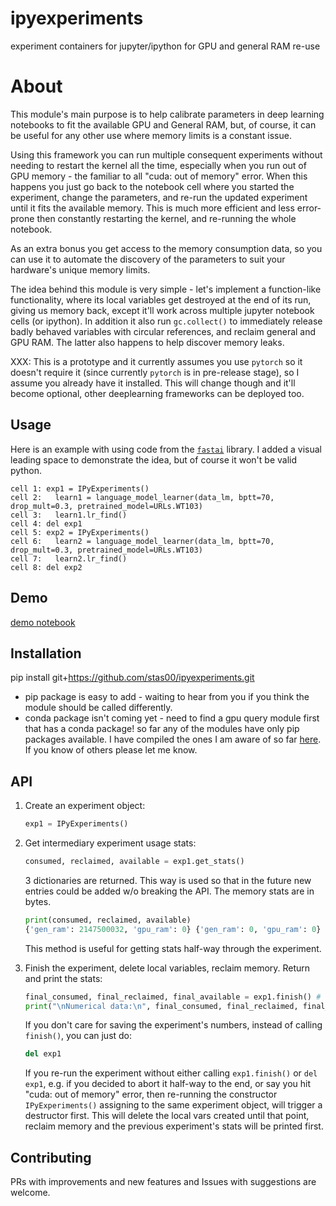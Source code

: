 # ipyexperiments
experiment containers for jupyter/ipython for GPU and general RAM re-use

# About

This module's main purpose is to help calibrate parameters in deep learning notebooks to fit the available GPU and General RAM, but, of course, it can be useful for any other use where memory limits is a constant issue.

Using this framework you can run multiple consequent experiments without needing to restart the kernel all the time, especially when you run out of GPU memory - the familiar to all "cuda: out of memory" error. When this happens you just go back to the notebook cell where you started the experiment, change the parameters, and re-run the updated experiment until it fits the available memory. This is much more efficient and less error-prone then constantly restarting the kernel, and re-running the whole notebook.

As an extra bonus you get access to the memory consumption data, so you can use it to automate the discovery of the parameters to suit your hardware's unique memory limits.

The idea behind this module is very simple - let's implement a function-like functionality, where its local variables get destroyed at the end of its run, giving us memory back, except it'll work across multiple jupyter notebook cells (or ipython). In addition it also run `gc.collect()` to immediately release badly behaved variables with circular references, and reclaim general and GPU RAM. The latter also happens to help discover memory leaks.

XXX: This is a prototype and it currently assumes you use `pytorch` so it doesn't require it (since currently `pytorch` is in pre-release stage), so I assume you already have it installed. This will change though and it'll become optional, other deeplearning frameworks can be deployed too.

## Usage

Here is an example with using code from the [`fastai`](https://github.com/fastai/fastai) library. I added a visual leading space to demonstrate the idea, but of course it won't be valid python.

```
cell 1: exp1 = IPyExperiments()
cell 2:   learn1 = language_model_learner(data_lm, bptt=70, drop_mult=0.3, pretrained_model=URLs.WT103)
cell 3:   learn1.lr_find()
cell 4: del exp1
cell 5: exp2 = IPyExperiments()
cell 6:   learn2 = language_model_learner(data_lm, bptt=70, drop_mult=0.3, pretrained_model=URLs.WT103)
cell 7:   learn2.lr_find()
cell 8: del exp2
```

## Demo
[demo notebook](https://github.com/stas00/ipyexperiments/blob/master/demo.ipynb)

## Installation
pip install git+https://github.com/stas00/ipyexperiments.git

* pip package is easy to add - waiting to hear from you if you think the module should be called differently.
* conda package isn't coming yet - need to find a gpu query module first that has a conda package! so far any of the modules have only pip packages available. I have compiled the ones I am aware of so far [here](https://docs.fast.ai/dev/gpu.html#accessing-nvidia-gpu-info-programmatically). If you know of others please let me know.

## API

1. Create an experiment object:
   ```python
   exp1 = IPyExperiments()
   ```

2. Get intermediary experiment usage stats:
   ```python
   consumed, reclaimed, available = exp1.get_stats()
   ```
   3 dictionaries are returned. This way is used so that in the future new entries could be added w/o breaking the API. The memory stats are in bytes.

   ```python
   print(consumed, reclaimed, available)
   {'gen_ram': 2147500032, 'gpu_ram': 0} {'gen_ram': 0, 'gpu_ram': 0} {'gen_ram': 9921957888, 'gpu_ram': 7487881216}
   ```
   This method is useful for getting stats half-way through the experiment.

3. Finish the experiment, delete local variables, reclaim memory. Return and print the stats:
   ```python
   final_consumed, final_reclaimed, final_available = exp1.finish() # finish experiment
   print("\nNumerical data:\n", final_consumed, final_reclaimed, final_available)
   ```

   If you don't care for saving the experiment's numbers, instead of calling `finish()`, you can just do:
   ```python
   del exp1
   ```
   If you re-run the experiment without either calling `exp1.finish()` or `del exp1`, e.g. if you decided to abort it half-way to the end, or say you hit "cuda: out of memory" error, then re-running the constructor `IPyExperiments()` assigning to the same experiment object, will trigger a destructor first. This will delete the local vars created until that point, reclaim memory and the previous experiment's stats will be printed first.
   
## Contributing

PRs with improvements and new features and Issues with suggestions are welcome.
